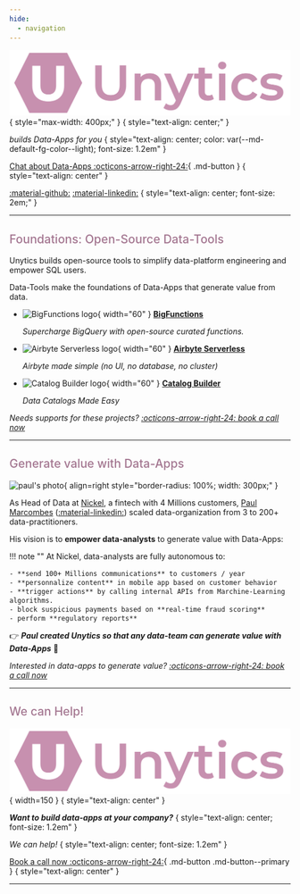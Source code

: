 ```yaml
---
hide:
  - navigation
---
```


<style>
h1 {
    display: none;
}

:root {
--md-primary-fg-color: #c790af!important;
--md-typeset-a-color: #a47791!important;
}

.admonition.note {
border-color: #c790af!important;
}

.md-button:hover {
border-color: #a47791!important;
background-color: #a47791!important;
}

h2 {
    color: var(--md-typeset-a-color);
    font-weight: 500!important;
}

</style>



![Unytics logo](assets/unytics_logo_and_name.svg){ style="max-width: 400px;" }
{ style="text-align: center;" }


*builds Data-Apps for you*
{ style="text-align: center; color: var(--md-default-fg-color--light); font-size: 1.2em" }

[Chat about Data-Apps :octicons-arrow-right-24:](https://calendar.app.google/zu54nNMHLVw7jYWy8){ .md-button }
{ style="text-align: center" }

[:material-github:](https://github.com/unytics/)
[:material-linkedin:](https://www.linkedin.com/company/unytics/)
{ style="text-align: center; font-size: 2em;" }

---


## Foundations: Open-Source Data-Tools


Unytics builds open-source tools to simplify data-platform engineering and empower SQL users.

Data-Tools make the foundations of Data-Apps that generate value from data.


<div class="grid cards" markdown>

-   ![BigFunctions logo](https://unytics.io/bigfunctions/assets/logo.png){ width="60" }
    **[BigFunctions](/bigfunctions/)**

    *Supercharge BigQuery with open-source curated functions.*

-   ![Airbyte Serverless logo](https://github.com/unytics/unytics/assets/111615732/484feaa8-6ba9-436c-aa67-741fb18a17be){ width="60" }
    **[Airbyte Serverless](https://github.com/unytics/airbyte_serverless)**

    *Airbyte made simple (no UI, no database, no cluster)*

-   ![Catalog Builder logo](https://github.com/unytics/unytics/assets/111615732/6edd2296-d0b1-4d35-86c6-a8c2499b287d){ width="60" }
    **[Catalog Builder](/catalog_builder/)**

    *Data Catalogs Made Easy*

</div>

*Needs supports for these projects?*
*[:octicons-arrow-right-24: book a call now](https://calendar.app.google/zu54nNMHLVw7jYWy8)*

---


## Generate value with Data-Apps


![paul's photo](https://cdn.prod.website-files.com/65538482a580fa3920393f87/66fa659a10b65f5ff1a6e7df_Paul-p-500.jpeg){ align=right style="border-radius: 100%; width: 300px;" }

As Head of Data at [Nickel](https://nickel.eu), a fintech with 4 Millions customers, [Paul Marcombes](https://www.linkedin.com/in/paul-marcombes/)  ([:material-linkedin:](https://www.linkedin.com/in/paul-marcombes/)) scaled data-organization from 3 to 200+ data-practitioners.

His vision is to **empower data-analysts** to generate value with Data-Apps:

!!! note ""
    At Nickel, data-analysts are fully autonomous to:

    - **send 100+ Millions communications** to customers / year
    - **personnalize content** in mobile app based on customer behavior
    - **trigger actions** by calling internal APIs from Marchine-Learning algorithms.
    - block suspicious payments based on **real-time fraud scoring**
    - perform **regulatory reports**

👉 ***Paul created Unytics so that any data-team can generate value with Data-Apps*** 🚀

*Interested in data-apps to generate value?*
*[:octicons-arrow-right-24: book a call now](https://calendar.app.google/zu54nNMHLVw7jYWy8)*


---

## We can Help!


![Unytics logo](assets/unytics_logo_and_name.svg){ width=150 }
{ style="text-align: center" }

***Want to build data-apps at your company?***
{ style="text-align: center; font-size: 1.2em" }

*We can help!*
{ style="text-align: center; font-size: 1.2em" }


[Book a call now :octicons-arrow-right-24:](https://calendar.app.google/zu54nNMHLVw7jYWy8){ .md-button .md-button--primary }
{ style="text-align: center" }


---



<br>